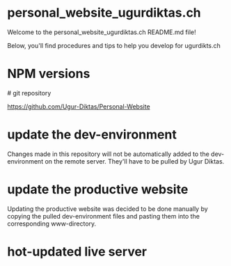 # personal_website_ugurdiktas.ch

Welcome to the personal_website_ugurdiktas.ch README.md file! 

Below, you'll find procedures and tips to help you develop for ugurdikts.ch

# NPM versions



# git repository

https://github.com/Ugur-Diktas/Personal-Website


# update the dev-environment

Changes made in this repository will not be automatically added to the dev-environment on the remote server. They'll have to be pulled by Ugur Diktas. 

# update the productive website

Updating the productive website was decided to be done manually by copying the pulled dev-environment files and pasting them into the corresponding www-directory. 

# hot-updated live server

